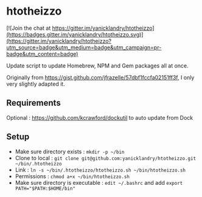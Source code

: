 # htotheizzo

[![Join the chat at https://gitter.im/yanicklandry/htotheizzo](https://badges.gitter.im/yanicklandry/htotheizzo.svg)](https://gitter.im/yanicklandry/htotheizzo?utm_source=badge&utm_medium=badge&utm_campaign=pr-badge&utm_content=badge)

Update script to update Homebrew, NPM and Gem packages all at once.

Originally from https://gist.github.com/jfrazelle/57dbf1fccfa02151ff3f, I only very slightly adapted it.

## Requirements

Optional : https://github.com/kcrawford/dockutil to auto update from Dock

## Setup

- Make sure directory exists : `mkdir -p ~/bin`
- Clone to local : `git clone git@github.com:yanicklandry/htotheizzo.git ~/bin/.htotheizzo`
- Link : `ln -s ~/bin/.htotheizzo/htotheizzo.sh ~/bin/htotheizzo.sh`
- Permissions : `chmod a+x ~/bin/htotheizzo.sh`
- Make sure directory is executable : `edit ~/.bashrc` and add `export PATH="$PATH:$HOME/bin"`
